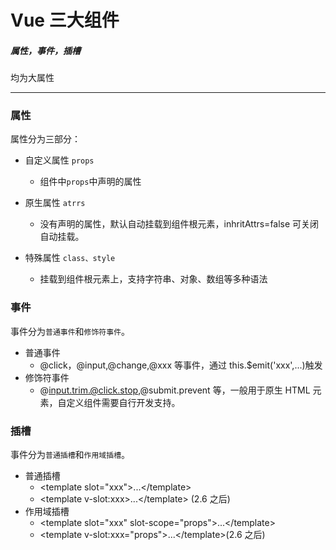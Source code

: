 # Vue 三大组件

##### 属性，事件，插槽

均为大属性

---

### 属性

属性分为三部分：

- 自定义属性 `props`

  - 组件中`props`中声明的属性

- 原生属性 `atrrs`
  - 没有声明的属性，默认自动挂载到组件根元素，inhritAttrs=false 可关闭自动挂载。
- 特殊属性 `class、style`
  - 挂载到组件根元素上，支持字符串、对象、数组等多种语法

### 事件

事件分为`普通事件`和`修饰符事件`。

- 普通事件
  - @click，@input,@change,@xxx 等事件，通过 this.\$emit('xxx',...)触发
- 修饰符事件
  - @input.trim.@click.stop,@submit.prevent 等，一般用于原生 HTML 元素，自定义组件需要自行开发支持。

### 插槽

事件分为`普通插槽`和`作用域插槽`。

- 普通插槽
  - \<template slot="xxx">...\</template>
  - \<template v-slot:xxx>...\</template> (2.6 之后)
- 作用域插槽
  - \<template slot="xxx" slot-scope="props">...\</template>
  - \<template v-slot:xxx="props">...\</template>(2.6 之后)
